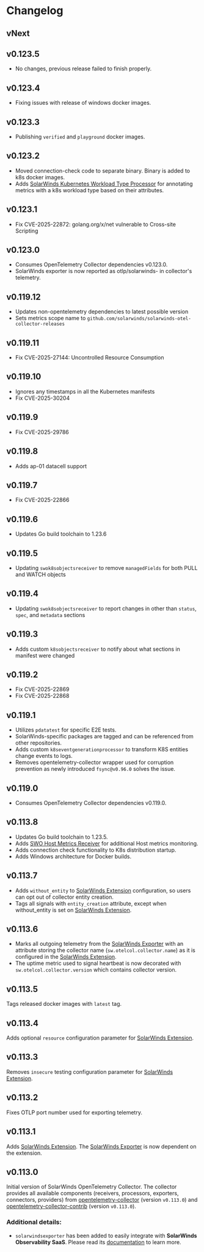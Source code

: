 # Changelog

## vNext

## v0.123.5
- No changes, previous release failed to finish properly.

## v0.123.4
- Fixing issues with release of windows docker images.

## v0.123.3
- Publishing `verified` and `playground` docker images.

## v0.123.2
- Moved connection-check code to separate binary. Binary is added to k8s docker images.
- Adds [SolarWinds Kubernetes Workload Type Processor](./processor/swok8sworkloadtypeprocessor/README.md) for annotating metrics with a k8s workload type based on their attributes.

## v0.123.1
- Fix CVE-2025-22872: golang.org/x/net vulnerable to Cross-site Scripting

## v0.123.0
- Consumes OpenTelemetry Collector dependencies v0.123.0.
- SolarWinds exporter is now reported as otlp/solarwinds-<name> in collector's telemetry.

## v0.119.12
- Updates non-opentelemetry dependencies to latest possible version
- Sets metrics scope name to `github.com/solarwinds/solarwinds-otel-collector-releases`

## v0.119.11
- Fix CVE-2025-27144: Uncontrolled Resource Consumption

## v0.119.10
- Ignores any timestamps in all the Kubernetes manifests
- Fix CVE-2025-30204

## v0.119.9
- Fix CVE-2025-29786

## v0.119.8
- Adds ap-01 datacell support

## v0.119.7
- Fix CVE-2025-22866

## v0.119.6
- Updates Go build toolchain to 1.23.6

## v0.119.5
- Updating `swok8sobjectsreceiver` to remove `managedFields` for both PULL and WATCH objects

## v0.119.4
- Updating `swok8sobjectsreceiver` to report changes in other than `status`, `spec`, and `metadata` sections

## v0.119.3
- Adds custom `k8sobjectsreceiver` to notify about what sections in manifest were changed 

## v0.119.2
- Fix CVE-2025-22869
- Fix CVE-2025-22868

## v0.119.1
- Utilizes `pdatatest` for specific E2E tests.
- SolarWinds-specific packages are tagged and can be referenced from other repositories.
- Adds custom `k8seventgenerationprocessor` to transform K8S entities change events to logs.
- Removes opentelemetry-collector wrapper used for corruption prevention as newly introduced `fsync@v0.96.0` solves the issue.

## v0.119.0
- Consumes OpenTelemetry Collector dependencies v0.119.0.

## v0.113.8
- Updates Go build toolchain to 1.23.5.
- Adds [SWO Host Metrics Receiver](./receiver/swohostmetricsreceiver/README.md) for additional Host metrics monitoring.
- Adds connection check functionality to K8s distribution startup.
- Adds Windows architecture for Docker builds.

## v0.113.7
- Adds `without_entity` to [SolarWinds Extension](./extension/solarwindsextension/README.md#getting-started) configuration, so users can opt out of collector entity creation.
- Tags all signals with `entity_creation` attribute, except when without_entity is set on [SolarWinds Extension](./extension/solarwindsextension/README.md#getting-started).

## v0.113.6
- Marks all outgoing telemetry from the [SolarWinds Exporter](./exporter/solarwindsexporter) with
an attribute storing the collector name (`sw.otelcol.collector.name`) as it is configured in the
[SolarWinds Extension](./extension/solarwindsextension/README.md#getting-started).
- The uptime metric used to signal heartbeat is now decorated with `sw.otelcol.collector.version` which contains collector version.

## v0.113.5
Tags released docker images with `latest` tag.

## v0.113.4
Adds optional `resource` configuration parameter for [SolarWinds Extension](./extension/solarwindsextension).

## v0.113.3
Removes `insecure` testing configuration parameter for [SolarWinds Extension](./extension/solarwindsextension).

## v0.113.2
Fixes OTLP port number used for exporting telemetry.

## v0.113.1
Adds [SolarWinds Extension](./extension/solarwindsextension). The [SolarWinds Exporter](./exporter/solarwindsexporter) is now dependent on the extension.

## v0.113.0
Initial version of SolarWinds OpenTelemetry Collector.
The collector provides all available components (receivers, processors, exporters, connectors, providers)
from [opentelemetry-collector](https://github.com/open-telemetry/opentelemetry-collector/tree/v0.113.0) (version `v0.113.0`) and [opentelemetry-collector-contrib](https://github.com/open-telemetry/opentelemetry-collector/tree/v0.113.0) (version `v0.113.0`).

### Additional details:
- `solarwindsexporter` has been added to easily integrate with **SolarWinds Observability SaaS**. Please read its [documentation](exporter/solarwindsexporter/README.md) to learn more.
